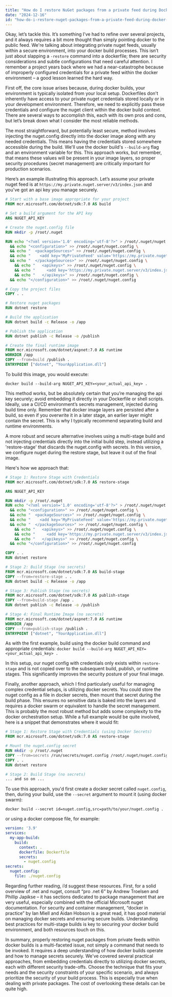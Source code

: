 ```yaml
---
title: "How do I restore NuGet packages from a private feed during Docker builds?"
date: "2024-12-16"
id: "how-do-i-restore-nuget-packages-from-a-private-feed-during-docker-builds"
---
```


Okay, let’s tackle this. It’s something I’ve had to refine over several projects, and it always requires a bit more thought than simply pointing docker to the public feed. We're talking about integrating private nuget feeds, usually within a secure environment, into your docker build processes. This isn’t just about slapping a `-restore` command into a dockerfile; there are security considerations and subtle configurations that need careful attention. I remember a project years back where we had a near-catastrophe because of improperly configured credentials for a private feed within the docker environment – a good lesson learned the hard way.

First off, the core issue arises because, during docker builds, your environment is typically isolated from your local setup. Dockerfiles don't inherently have access to your private nuget credentials stored locally or in your development environment. Therefore, we need to explicitly pass these credentials and configure the nuget client within the docker build context. There are several ways to accomplish this, each with its own pros and cons, but let’s break down what I consider the most reliable methods.

The most straightforward, but potentially least secure, method involves injecting the nuget.config directly into the docker image along with any needed credentials. This means having the credentials stored somewhere accessible during the build. We'll use the docker build's `--build-arg` flag and an environment variable for this. This approach works, but remember, that means these values will be present in your image layers, so proper security procedures (secret management) are critically important for production scenarios.

Here’s an example illustrating this approach. Let’s assume your private nuget feed is at `https://my.private.nuget.server/v3/index.json` and you've got an api key you manage securely.

```dockerfile
# Start with a base image appropriate for your project
FROM mcr.microsoft.com/dotnet/sdk:7.0 AS build

# Set a build argument for the API key
ARG NUGET_API_KEY

# Create the nuget.config file
RUN mkdir -p /root/.nuget

RUN echo "<?xml version='1.0' encoding='utf-8'?>" > /root/.nuget/nuget.config \
  && echo "<configuration>" >> /root/.nuget/nuget.config \
  && echo "  <packageSources>" >> /root/.nuget/nuget.config \
  && echo "    <add key='MyPrivateFeed' value='https://my.private.nuget.server/v3/index.json' />" >> /root/.nuget/nuget.config \
  && echo "  </packageSources>" >> /root/.nuget/nuget.config \
    && echo "   <apikeys>" >> /root/.nuget/nuget.config \
    && echo "     <add key='https://my.private.nuget.server/v3/index.json' value='${NUGET_API_KEY}' />" >> /root/.nuget/nuget.config \
    && echo "   </apikeys>" >> /root/.nuget/nuget.config \
  && echo "</configuration>" >> /root/.nuget/nuget.config

# Copy the project files
COPY . .

# Restore nuget packages
RUN dotnet restore

# Build the application
RUN dotnet build -c Release -o /app

# Publish the application
RUN dotnet publish -c Release -o /publish

# Create the final runtime image
FROM mcr.microsoft.com/dotnet/aspnet:7.0 AS runtime
WORKDIR /app
COPY --from=build /publish .
ENTRYPOINT ["dotnet", "YourApplication.dll"]
```

To build this image, you would execute:

`docker build --build-arg NUGET_API_KEY=<your_actual_api_key> .`

This method works, but be absolutely certain that you’re managing the api key securely; avoid embedding it directly in your Dockerfile or shell scripts. Ideally, use a CI/CD environment’s secrets management, injected during build time only. Remember that docker image layers are persisted after a build, so even if you overwrite it in a later stage, an earlier layer might contain the secret. This is why I typically recommend separating build and runtime environments.

A more robust and secure alternative involves using a multi-stage build and not injecting credentials directly into the initial build step, instead utilizing a 'restore-stage' that discards the nuget.config with secrets. In this version, we configure nuget during the restore stage, but leave it out of the final image.

Here's how we approach that:

```dockerfile
# Stage 1: Restore Stage with Credentials
FROM mcr.microsoft.com/dotnet/sdk:7.0 AS restore-stage

ARG NUGET_API_KEY

RUN mkdir -p /root/.nuget
RUN echo "<?xml version='1.0' encoding='utf-8'?>" > /root/.nuget/nuget.config \
  && echo "<configuration>" >> /root/.nuget/nuget.config \
  && echo "  <packageSources>" >> /root/.nuget/nuget.config \
  && echo "    <add key='MyPrivateFeed' value='https://my.private.nuget.server/v3/index.json' />" >> /root/.nuget/nuget.config \
  && echo "  </packageSources>" >> /root/.nuget/nuget.config \
    && echo "   <apikeys>" >> /root/.nuget/nuget.config \
    && echo "     <add key='https://my.private.nuget.server/v3/index.json' value='${NUGET_API_KEY}' />" >> /root/.nuget/nuget.config \
    && echo "   </apikeys>" >> /root/.nuget/nuget.config \
  && echo "</configuration>" >> /root/.nuget/nuget.config

COPY . .
RUN dotnet restore

# Stage 2: Build Stage (no secrets)
FROM mcr.microsoft.com/dotnet/sdk:7.0 AS build-stage
COPY --from=restore-stage . .
RUN dotnet build -c Release -o /app

# Stage 3: Publish Stage (no secrets)
FROM mcr.microsoft.com/dotnet/sdk:7.0 AS publish-stage
COPY --from=build-stage /app .
RUN dotnet publish -c Release -o /publish

# Stage 4: Final Runtime Image (no secrets)
FROM mcr.microsoft.com/dotnet/aspnet:7.0 AS runtime
WORKDIR /app
COPY --from=publish-stage /publish .
ENTRYPOINT ["dotnet", "YourApplication.dll"]
```
As with the first example, build using the docker build command and appropriate credentials: `docker build --build-arg NUGET_API_KEY=<your_actual_api_key> .`

In this setup, our nuget config with credentials only exists within `restore-stage` and is not copied over to the subsequent build, publish, or runtime stages. This significantly improves the security posture of your final image.

Finally, another approach, which I find particularly useful for managing complex credential setups, is utilizing docker secrets. You could store the nuget config as a file in docker secrets, then mount that secret during the build phase. This ensures no sensitive data is baked into the layers and requires a docker swarm or equivalent to handle the secret management. This is probably the most robust method but adds some complexity to the docker orchestration setup. While a full example would be quite involved, here is a snippet that demonstrates where it would fit:

```dockerfile
# Stage 1: Restore Stage with Credentials (using Docker Secrets)
FROM mcr.microsoft.com/dotnet/sdk:7.0 AS restore-stage

# Mount the nuget.config secret
RUN mkdir -p /root/.nuget
COPY --from=secrets /run/secrets/nuget.config /root/.nuget/nuget.config
COPY . .
RUN dotnet restore

# Stage 2: Build Stage (no secrets)
... and so on ...
```
To use this approach, you'd first create a docker secret called `nuget.config`, then, during your build, use the `--secret` argument to mount it (using docker swarm):

`docker build --secret id=nuget.config,src=path/to/your/nuget.config .`

or using a docker compose file, for example:

```yaml
version: '3.9'
services:
  my-app-build:
    build:
      context: .
      dockerfile: Dockerfile
      secrets:
        - nuget.config
secrets:
  nuget.config:
    file: ./nuget.config
```

Regarding further reading, i’d suggest these resources. First, for a solid overview of .net and nuget, consult “pro .net 6” by Andrew Troelsen and Phillip Japikse – it has sections dedicated to package management that are very useful, especially combined with the official Microsoft nuget documentation. For security and container management, “docker in practice” by Ian Miell and Aidan Hobson is a great read, it has good material on managing docker secrets and ensuring secure builds. Understanding best practices for multi-stage builds is key to securing your docker build environment, and both resources touch on this.

In summary, properly restoring nuget packages from private feeds within docker builds is a multi-faceted issue, not simply a command that needs to be invoked. It requires a deep understanding of how docker builds operate and how to manage secrets securely. We've covered several practical approaches, from embedding credentials directly to utilizing docker secrets, each with different security trade-offs. Choose the technique that fits your needs and the security constraints of your specific scenario, and always prioritize the security of your build process. This is especially true when dealing with private packages. The cost of overlooking these details can be quite high.
